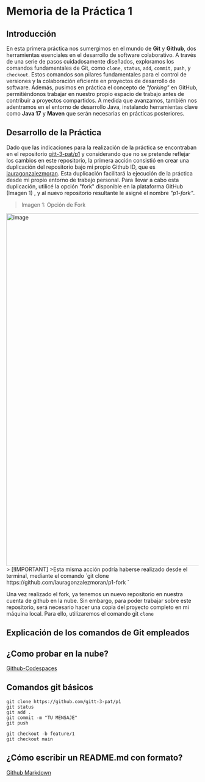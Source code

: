
# Memoria de la Práctica 1
## Introducción

En esta primera práctica nos sumergimos en el mundo de **Git** y **Github**, dos herramientas esenciales en el desarrollo de software colaborativo. A través de una serie de pasos cuidadosamente diseñados, exploramos los comandos fundamentales de Git, como `clone`, `status`, `add`, `commit`, `push`, y `checkout`. Estos comandos son pilares fundamentales para el control de versiones y la colaboración eficiente en proyectos de  desarrollo de software. Además, pusimos en práctica el concepto de *"forking"* en GitHub, permitiéndonos trabajar en nuestro propio espacio de trabajo antes de contribuir a proyectos compartidos. A medida que avanzamos, también nos adentramos en el entorno de desarrollo Java, instalando herramientas clave como **Java 17** y **Maven** que serán necesarias en prácticas posteriores. 

 ## Desarrollo de la Práctica
Dado que las indicaciones para la realización de la práctica se encontraban en el repositorio [gitt-3-pat/p1](https://github.com/gitt-3-pat/p1) y considerando que no se pretende reflejar los cambios en este repositorio, la primera acción consistió en crear una duplicación del repositorio bajo mi propio Github ID, que es [lauragonzalezmoran](https://github.com/lauragonzalezmoran/). Esta duplicación facilitará la ejecución de la práctica desde mi propio entorno de trabajo personal.  Para llevar a cabo esta duplicación, utilicé la opción "fork" disponible en la plataforma GitHub (Imagen 1) , y al nuevo repositorio resultante le asigné el nombre *"p1-fork"*. 
>Imagen 1: Opción de Fork 
<img width="923" alt="image" src="https://github.com/lauragonzalezmoran/p1-fork/assets/122973125/c9b9e644-ba80-4ea0-89c6-bd5ef723a4a6">
> [!IMPORTANT] >Esta misma acción podría haberse realizado desde el terminal, mediante el comando `git clone https://github.com/lauragonzalezmoran/p1-fork `


Una vez realizado el fork, ya tenemos un nuevo repositorio en nuestra cuenta de github en la nube. Sin embargo, para poder trabajar sobre este repositorio, será necesario hacer una copia del proyecto completo en mi máquina local. Para ello, utilizaremos el comando git `clone`



## Explicación de los comandos de Git empleados 


## ¿Como probar en la nube?

[Github-Codespaces](https://github.com/features/codespaces)

## Comandos git básicos

```
git clone https://github.com/gitt-3-pat/p1
git status
git add .
git commit -m "TU MENSAJE"
git push

git checkout -b feature/1
git checkout main
```

## ¿Cómo escribir un README.md con formato?

[Github Markdown](https://docs.github.com/es/get-started/writing-on-github/getting-started-with-writing-and-formatting-on-github/basic-writing-and-formatting-syntax)
